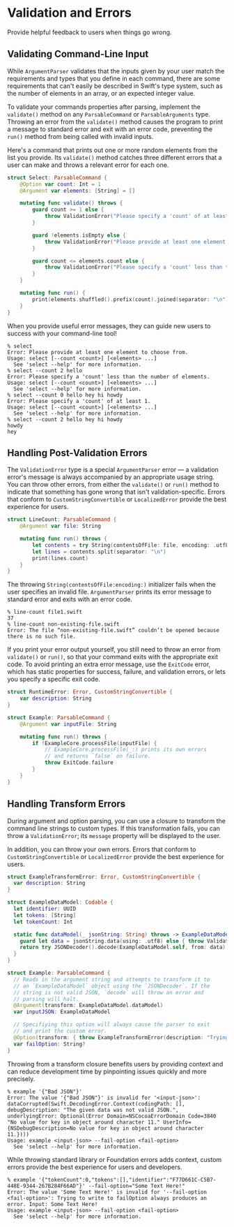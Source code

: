 # Validation and Errors

Provide helpful feedback to users when things go wrong.

## Validating Command-Line Input

While `ArgumentParser` validates that the inputs given by your user match the requirements and types that you define in each command, there are some requirements that can't easily be described in Swift's type system, such as the number of elements in an array, or an expected integer value.

To validate your commands properties after parsing, implement the `validate()` method on any `ParsableCommand` or `ParsableArguments` type. Throwing an error from the `validate()` method causes the program to print a message to standard error and exit with an error code, preventing the `run()` method from being called with invalid inputs.

Here's a command that prints out one or more random elements from the list you provide. Its `validate()` method catches three different errors that a user can make and throws a relevant error for each one.

```swift
struct Select: ParsableCommand {
    @Option var count: Int = 1
    @Argument var elements: [String] = []

    mutating func validate() throws {
        guard count >= 1 else {
            throw ValidationError("Please specify a 'count' of at least 1.")
        }

        guard !elements.isEmpty else {
            throw ValidationError("Please provide at least one element to choose from.")
        }

        guard count <= elements.count else {
            throw ValidationError("Please specify a 'count' less than the number of elements.")
        }
    }

    mutating func run() {
        print(elements.shuffled().prefix(count).joined(separator: "\n"))
    }
}
```

When you provide useful error messages, they can guide new users to success with your command-line tool!

```
% select
Error: Please provide at least one element to choose from.
Usage: select [--count <count>] [<elements> ...]
  See 'select --help' for more information.
% select --count 2 hello
Error: Please specify a 'count' less than the number of elements.
Usage: select [--count <count>] [<elements> ...]
  See 'select --help' for more information.
% select --count 0 hello hey hi howdy
Error: Please specify a 'count' of at least 1.
Usage: select [--count <count>] [<elements> ...]
  See 'select --help' for more information.
% select --count 2 hello hey hi howdy
howdy
hey
```

## Handling Post-Validation Errors

The `ValidationError` type is a special `ArgumentParser` error — a validation error's message is always accompanied by an appropriate usage string. You can throw other errors, from either the `validate()` or `run()` method to indicate that something has gone wrong that isn't validation-specific. Errors that conform to `CustomStringConvertible` or `LocalizedError` provide the best experience for users.

```swift
struct LineCount: ParsableCommand {
    @Argument var file: String

    mutating func run() throws {
        let contents = try String(contentsOfFile: file, encoding: .utf8)
        let lines = contents.split(separator: "\n")
        print(lines.count)
    }
}
```

The throwing `String(contentsOfFile:encoding:)` initializer fails when the user specifies an invalid file. `ArgumentParser` prints its error message to standard error and exits with an error code.

```
% line-count file1.swift
37
% line-count non-existing-file.swift
Error: The file “non-existing-file.swift” couldn’t be opened because
there is no such file.
```

If you print your error output yourself, you still need to throw an error from `validate()` or `run()`, so that your command exits with the appropriate exit code. To avoid printing an extra error message, use the `ExitCode` error, which has static properties for success, failure, and validation errors, or lets you specify a specific exit code.

```swift
struct RuntimeError: Error, CustomStringConvertible {
    var description: String
}

struct Example: ParsableCommand {
    @Argument var inputFile: String

    mutating func run() throws {
        if !ExampleCore.processFile(inputFile) {
            // ExampleCore.processFile(_:) prints its own errors
            // and returns `false` on failure.
            throw ExitCode.failure
        }
    }
}
```

## Handling Transform Errors

During argument and option parsing, you can use a closure to transform the command line strings to custom types. If this transformation fails, you can throw a `ValidationError`; its `message` property will be displayed to the user.

In addition, you can throw your own errors. Errors that conform to `CustomStringConvertible` or `LocalizedError` provide the best experience for users.

```swift
struct ExampleTransformError: Error, CustomStringConvertible {
  var description: String
}

struct ExampleDataModel: Codable {
  let identifier: UUID
  let tokens: [String]
  let tokenCount: Int

  static func dataModel(_ jsonString: String) throws -> ExampleDataModel  {
    guard let data = jsonString.data(using: .utf8) else { throw ValidationError("Badly encoded string, should be UTF-8") }
    return try JSONDecoder().decode(ExampleDataModel.self, from: data)
  }
}

struct Example: ParsableCommand {
  // Reads in the argument string and attempts to transform it to
  // an `ExampleDataModel` object using the `JSONDecoder`. If the
  // string is not valid JSON, `decode` will throw an error and
  // parsing will halt.
  @Argument(transform: ExampleDataModel.dataModel)
  var inputJSON: ExampleDataModel

  // Specifiying this option will always cause the parser to exit
  // and print the custom error.
  @Option(transform: { throw ExampleTransformError(description: "Trying to write to failOption always produces an error. Input: \($0)") })
  var failOption: String?
}
```

Throwing from a transform closure benefits users by providing context and can reduce development time by pinpointing issues quickly and more precisely.

```
% example '{"Bad JSON"}'
Error: The value '{"Bad JSON"}' is invalid for '<input-json>': dataCorrupted(Swift.DecodingError.Context(codingPath: [], debugDescription: "The given data was not valid JSON.", underlyingError: Optional(Error Domain=NSCocoaErrorDomain Code=3840 "No value for key in object around character 11." UserInfo={NSDebugDescription=No value for key in object around character 11.})))
Usage: example <input-json> --fail-option <fail-option>
  See 'select --help' for more information.
```

While throwing standard library or Foundation errors adds context, custom errors provide the best experience for users and developers.

```
% example '{"tokenCount":0,"tokens":[],"identifier":"F77D661C-C5B7-448E-9344-267B284F66AD"}' --fail-option="Some Text Here!"
Error: The value 'Some Text Here!' is invalid for '--fail-option <fail-option>': Trying to write to failOption always produces an error. Input: Some Text Here!
Usage: example <input-json> --fail-option <fail-option>
  See 'select --help' for more information.
```
